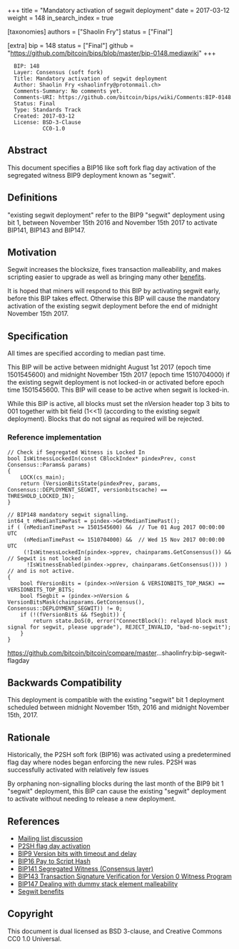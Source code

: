+++
title = "Mandatory activation of segwit deployment"
date = 2017-03-12
weight = 148
in_search_index = true

[taxonomies]
authors = ["Shaolin Fry"]
status = ["Final"]

[extra]
bip = 148
status = ["Final"]
github = "https://github.com/bitcoin/bips/blob/master/bip-0148.mediawiki"
+++

      BIP: 148
      Layer: Consensus (soft fork)
      Title: Mandatory activation of segwit deployment
      Author: Shaolin Fry <shaolinfry@protonmail.ch>
      Comments-Summary: No comments yet.
      Comments-URI: https://github.com/bitcoin/bips/wiki/Comments:BIP-0148
      Status: Final
      Type: Standards Track
      Created: 2017-03-12
      License: BSD-3-Clause
               CC0-1.0

## Abstract

This document specifies a BIP16 like soft fork flag day activation of
the segregated witness BIP9 deployment known as "segwit".

## Definitions

"existing segwit deployment" refer to the BIP9 "segwit" deployment using
bit 1, between November 15th 2016 and November 15th 2017 to activate
BIP141, BIP143 and BIP147.

## Motivation

Segwit increases the blocksize, fixes transaction malleability, and
makes scripting easier to upgrade as well as bringing many other
[benefits](https://bitcoincore.org/en/2016/01/26/segwit-benefits/).

It is hoped that miners will respond to this BIP by activating segwit
early, before this BIP takes effect. Otherwise this BIP will cause the
mandatory activation of the existing segwit deployment before the end of
midnight November 15th 2017.

## Specification

All times are specified according to median past time.

This BIP will be active between midnight August 1st 2017 (epoch time
1501545600) and midnight November 15th 2017 (epoch time 1510704000) if
the existing segwit deployment is not locked-in or activated before
epoch time 1501545600. This BIP will cease to be active when segwit is
locked-in.

While this BIP is active, all blocks must set the nVersion header top 3
bits to 001 together with bit field (1\<\<1) (according to the existing
segwit deployment). Blocks that do not signal as required will be
rejected.

### Reference implementation

    // Check if Segregated Witness is Locked In
    bool IsWitnessLockedIn(const CBlockIndex* pindexPrev, const Consensus::Params& params)
    {
        LOCK(cs_main);
        return (VersionBitsState(pindexPrev, params, Consensus::DEPLOYMENT_SEGWIT, versionbitscache) == THRESHOLD_LOCKED_IN);
    }

    // BIP148 mandatory segwit signalling.
    int64_t nMedianTimePast = pindex->GetMedianTimePast();
    if ( (nMedianTimePast >= 1501545600) &&  // Tue 01 Aug 2017 00:00:00 UTC
         (nMedianTimePast <= 1510704000) &&  // Wed 15 Nov 2017 00:00:00 UTC
         (!IsWitnessLockedIn(pindex->pprev, chainparams.GetConsensus()) &&  // Segwit is not locked in
          !IsWitnessEnabled(pindex->pprev, chainparams.GetConsensus())) )   // and is not active.
    {
        bool fVersionBits = (pindex->nVersion & VERSIONBITS_TOP_MASK) == VERSIONBITS_TOP_BITS;
        bool fSegbit = (pindex->nVersion & VersionBitsMask(chainparams.GetConsensus(), Consensus::DEPLOYMENT_SEGWIT)) != 0;
        if (!(fVersionBits && fSegbit)) {
            return state.DoS(0, error("ConnectBlock(): relayed block must signal for segwit, please upgrade"), REJECT_INVALID, "bad-no-segwit");
        }
    }

<https://github.com/bitcoin/bitcoin/compare/master>...shaolinfry:bip-segwit-flagday

## Backwards Compatibility

This deployment is compatible with the existing "segwit" bit 1
deployment scheduled between midnight November 15th, 2016 and midnight
November 15th, 2017.

## Rationale

Historically, the P2SH soft fork (BIP16) was activated using a
predetermined flag day where nodes began enforcing the new rules. P2SH
was successfully activated with relatively few issues

By orphaning non-signalling blocks during the last month of the BIP9 bit
1 "segwit" deployment, this BIP can cause the existing "segwit"
deployment to activate without needing to release a new deployment.

## References

- [Mailing list
  discussion](https://lists.linuxfoundation.org/pipermail/bitcoin-dev/2017-March/013714.html)
- [P2SH flag day
  activation](https://github.com/bitcoin/bitcoin/blob/v0.6.0/src/main.cpp#L1281-L1283)
- [BIP9 Version bits with timeout and
  delay](/9)
- [BIP16 Pay to Script Hash](/16)
- [BIP141 Segregated Witness (Consensus
  layer)](/141)
- [BIP143 Transaction Signature Verification for Version 0 Witness
  Program](/143)
- [BIP147 Dealing with dummy stack element
  malleability](/147)
- [Segwit
  benefits](https://bitcoincore.org/en/2016/01/26/segwit-benefits/)

## Copyright

This document is dual licensed as BSD 3-clause, and Creative Commons CC0
1.0 Universal.
